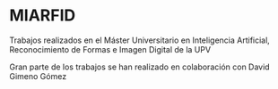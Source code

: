 # MIARFID
Trabajos realizados en el Máster Universitario en Inteligencia Artificial, Reconocimiento de Formas e Imagen Digital de la UPV

Gran parte de los trabajos se han realizado en colaboración con David Gimeno Gómez

